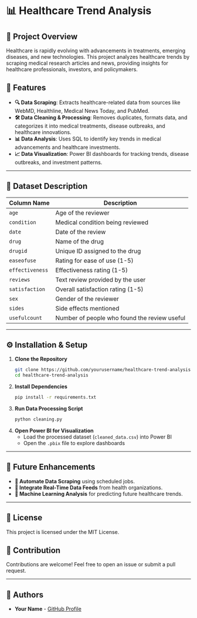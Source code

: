 # 📊 Healthcare Trend Analysis

## 🏥 Project Overview
Healthcare is rapidly evolving with advancements in treatments, emerging diseases, and new technologies. This project analyzes healthcare trends by scraping medical research articles and news, providing insights for healthcare professionals, investors, and policymakers. 

## 🚀 Features
- **🔍 Data Scraping**: Extracts healthcare-related data from sources like WebMD, Healthline, Medical News Today, and PubMed.
- **🛠️ Data Cleaning & Processing**: Removes duplicates, formats data, and categorizes it into medical treatments, disease outbreaks, and healthcare innovations.
- **📊 Data Analysis**: Uses SQL to identify key trends in medical advancements and healthcare investments.
- **📈 Data Visualization**: Power BI dashboards for tracking trends, disease outbreaks, and investment patterns.

---

## 📂 Dataset Description
| Column Name       | Description |
|------------------|-------------|
| `age`            | Age of the reviewer |
| `condition`      | Medical condition being reviewed |
| `date`           | Date of the review |
| `drug`           | Name of the drug |
| `drugid`         | Unique ID assigned to the drug |
| `easeofuse`      | Rating for ease of use (1-5) |
| `effectiveness`  | Effectiveness rating (1-5) |
| `reviews`        | Text review provided by the user |
| `satisfaction`   | Overall satisfaction rating (1-5) |
| `sex`            | Gender of the reviewer |
| `sides`          | Side effects mentioned |
| `usefulcount`    | Number of people who found the review useful |

---

## ⚙️ Installation & Setup
1. **Clone the Repository**
   ```bash
   git clone https://github.com/yourusername/healthcare-trend-analysis.git
   cd healthcare-trend-analysis
   ```
2. **Install Dependencies**
   ```bash
   pip install -r requirements.txt
   ```
3. **Run Data Processing Script**
   ```bash
   python cleaning.py
   ```
4. **Open Power BI for Visualization**
   - Load the processed dataset (`cleaned_data.csv`) into Power BI
   - Open the `.pbix` file to explore dashboards

---

## 🔮 Future Enhancements
- **🔄 Automate Data Scraping** using scheduled jobs.
- **📡 Integrate Real-Time Data Feeds** from health organizations.
- **🧠 Machine Learning Analysis** for predicting future healthcare trends.

---

## 📜 License
This project is licensed under the MIT License.

## 🙌 Contribution
Contributions are welcome! Feel free to open an issue or submit a pull request.

---

## 📝 Authors
- **Your Name** - [GitHub Profile]((https://github.com/shailesh-1011))
